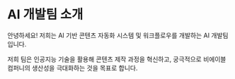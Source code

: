 # AI 개발팀 소개
안녕하세요! 저희는 AI 기반 콘텐츠 자동화 시스템 및 워크플로우를 개발하는 AI 개발팀입니다.

저희 팀은 인공지능 기술을 활용해 콘텐츠 제작 과정을 혁신하고, 궁극적으로 비에이블컴퍼니의 생산성을 극대화하는 것을 목표로 합니다.
